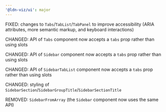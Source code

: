 ```yaml
---
'@ldn-viz/ui': major
---
```


FIXED: changes to `Tabs`/`TabList`/`TabPanel` to improve accessibility (ARIA attributes, more semantic markup, and keyboard interactions)

CHANGED: API of `Tabs` component now accepts a `tabs` prop rather than using slots

CHANGED: API of `Sidebar` component now accepts a `tabs` prop rather than using slots

CHANGED: API of `SidebarTabList` component now accepts a `tabs` prop rather than using slots

CHANGED: styling of `SidebarSection`/`SidebarGroupTitle`/`SidebarSectionTitle`

REMOVED: `SidebarFromArray` (the `Sidebar` component now uses the same API)
